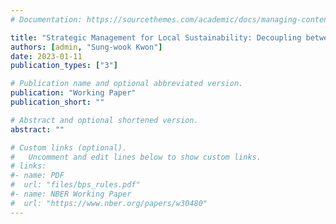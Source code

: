 ```yaml
---
# Documentation: https://sourcethemes.com/academic/docs/managing-content/

title: "Strategic Management for Local Sustainability: Decoupling between Strategic Planning and Performance Measurements"
authors: [admin, "Sung-wook Kwon"]
date: 2023-01-11
publication_types: ["3"]

# Publication name and optional abbreviated version.
publication: "Working Paper"
publication_short: ""

# Abstract and optional shortened version.
abstract: ""

# Custom links (optional).
#   Uncomment and edit lines below to show custom links.
# links:
#- name: PDF
#  url: "files/bps_rules.pdf"
#- name: NBER Working Paper
#  url: "https://www.nber.org/papers/w30480"
---
```

